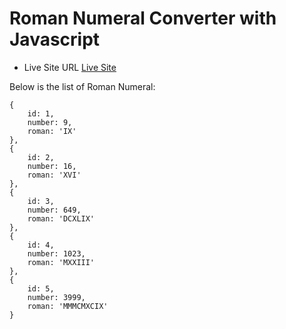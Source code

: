 # Roman Numeral Converter with Javascript

- Live Site URL [Live Site](https://nurularifin83.github.io/Roman-Numeral-Converter/)

Below is the list of Roman Numeral:
```
{
    id: 1,
    number: 9,
    roman: 'IX'
},
{
    id: 2,
    number: 16,
    roman: 'XVI'
},
{
    id: 3,
    number: 649,
    roman: 'DCXLIX'
},
{
    id: 4,
    number: 1023,
    roman: 'MXXIII'
},
{
    id: 5,
    number: 3999,
    roman: 'MMMCMXCIX'
}
```
